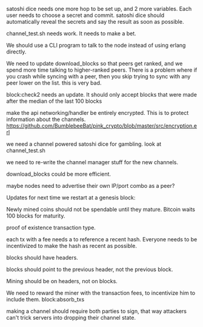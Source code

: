 satoshi dice needs one more hop to be set up, and 2 more variables. Each user needs to choose a secret and commit.
satoshi dice should automatically reveal the secrets and say the result as soon as possible.


channel_test.sh needs work.
It needs to make a bet.

We should use a CLI program to talk to the node instead of using erlang directly.

We need to update download_blocks so that peers get ranked, and we spend more time talking to higher-ranked peers.
There is a problem where if you crash while syncing with a peer, then you skip trying to sync with any peer lower on the list. this is very bad.

block:check2 needs an update. It should only accept blocks that were made after the median of the last 100 blocks

make the api networking/handler be entirely encrypted. This is to protect information about the channels. https://github.com/BumblebeeBat/pink_crypto/blob/master/src/encryption.erl


we need a channel powered satoshi dice for gambling. look at channel_test.sh

we need to re-write the channel manager stuff for the new channels.

download_blocks could be more efficient.


maybe nodes need to advertise their own IP/port combo as a peer?







Updates for next time we restart at a genesis block:

Newly mined coins should not be spendable until they mature. Bitcoin waits 100 blocks for maturity.

proof of existence transaction type.

each tx with a fee needs a to reference a recent hash. Everyone needs to be incentivized to make the hash as recent as possible.

blocks should have headers.

blocks should point to the previous header, not the previous block.

Mining should be on headers, not on blocks.

We need to reward the miner with the transaction fees, to incentivize him to include them. block:absorb_txs

making a channel should require both parties to sign, that way attackers can't trick servers into dropping their channel state.